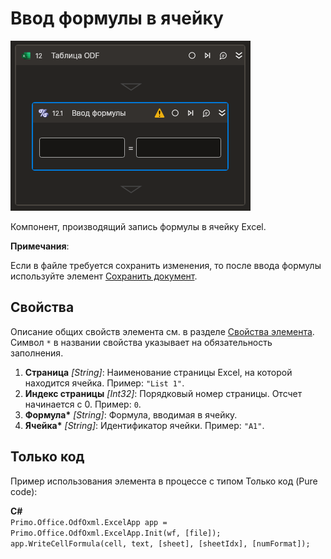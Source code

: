 # Ввод формулы в ячейку

![](../../../../resources/activities/basic/odf/table/cropped-writeformula.png)

Компонент, производящий запись формулы в ячейку Excel.

**Примечания**:

Если в файле требуется сохранить изменения, то после ввода формулы используйте элемент [Сохранить документ](https://docs.primo-rpa.ru/primo-rpa/g_elements/el_basic/els-odf/els-table/el-odftable-save).

## Свойства

Описание общих свойств элемента см. в разделе [Свойства элемента](https://docs.primo-rpa.ru/primo-rpa/primo-studio/process/elements#svoistva-elementa).\
Символ `*` в названии свойства указывает на обязательность заполнения.

1. **Страница** *[String]*: Наименование страницы Excel, на которой находится ячейка. Пример: `"List 1"`.
2. **Индекс страницы** *[Int32]*: Порядковый номер страницы. Отсчет начинается с 0. Пример: `0`.
3. **Формула\*** *[String]*: Формула, вводимая в ячейку. 
4. **Ячейка\*** *[String]*: Идентификатор ячейки. Пример: `"A1"`.

## Только код
Пример использования элемента в процессе с типом Только код (Pure code):  

**C#**  
`Primo.Office.OdfOxml.ExcelApp app = Primo.Office.OdfOxml.ExcelApp.Init(wf, [file]);`  
`app.WriteCellFormula(cell, text, [sheet], [sheetIdx], [numFormat]);`
